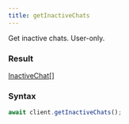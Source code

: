 ```yaml
---
title: getInactiveChats
---
```


Get inactive chats. User-only.


### Result 

<div class="font-mono"><a href="/types/inactivechat"  >InactiveChat</a><span class="opacity-50">[]</span></div>

### Syntax

```ts
await client.getInactiveChats();
```



